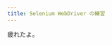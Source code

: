 ```yaml
---
title: Selenium WebDriver の練習
---
```


疲れたよ。

<script src="https://gist.github.com/furu/bf4829b9d58779fbbf8f.js"></script>
